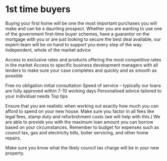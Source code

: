 # 1st time buyers

Buying your first home will be one the most important purchases you will make and can be a daunting prospect. Whether you are wanting to use one of the government first-time buyer schemes, have a guarantor on the mortgage with you or are just looking to secure the best deal available, our expert-team will be on hand to support you every step of the way. 
Independent, whole of the market advice

Access to exclusive rates and products offering the most competitive rates in the market
Access to specific business development managers with all lenders to make sure your case completes and quickly and as smooth as possible

Free no obligation initial consultation
Speed of service – typically our loans are fully approved within 7-10 working days 
Personalised advice tailored to your individual needs
Top tips

Ensure that you are realistic when working out exactly how much you can afford to spend on your new house. Make sure you factor in all fees like legal fees, stamp duty and refurbishment costs (we will help with this.) We are able to provide you with the maximum loan amount you can borrow based on your circumstances. 
Remember to budget for expenses such as council tax, gas and electricity bills, boiler servicing, and other home repairs.

Make sure you know what the likely council tax charge will be in your new property. 
